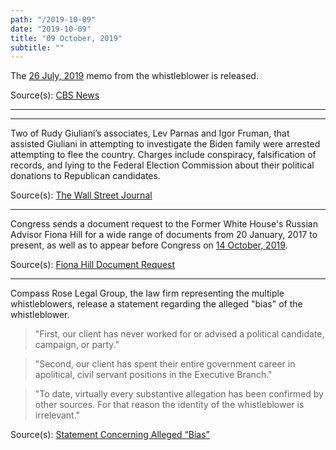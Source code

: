 ```yaml
---
path: "/2019-10-09"
date: "2019-10-09"
title: "09 October, 2019"
subtitle: ""
---
```


The [26 July, 2019](#2019-07-26) memo from the whistleblower is released.

<span class="sources">

Source(s): [CBS News](https://www.cbsnews.com/news/the-whistleblower-complaint-read-full-text-whistleblower-memo-trump-ukraine-call-described-cbs-news-exclusive/)

</span>

---

<tweet id="1181913136074502144"></tweet>

---

Two of Rudy Giuliani’s associates, Lev Parnas and Igor Fruman, that assisted Giuliani in attempting to investigate the Biden family were arrested attempting to flee the country. Charges include conspiracy, falsification of records, and lying to the Federal Election Commission about their political donations to Republican candidates.

<span class="sources">

Source(s): [The Wall Street Journal](https://www.wsj.com/articles/two-foreign-born-men-who-helped-giuliani-on-ukraine-arrested-on-campaign-finance-charges-11570714188)

</span>

---

Congress sends a document request to the Former White House's Russian Advisor Fiona Hill for a wide range of documents from 20 January, 2017 to present, as well as to appear before Congress on [14 October, 2019](#2019-10-14).

<span class="sources">

Source(s): [Fiona Hill Document Request](https://assets.documentcloud.org/documents/6467349/Fiona-Hill-Document-Request.pdf)

</span>

---

Compass Rose Legal Group, the law firm representing the multiple whistleblowers, release a statement regarding the alleged "bias" of the whistleblower.

> "First, our client has never worked for or advised a political candidate, campaign, or party."

> "Second, our client has spent their entire government career in apolitical, civil servant positions in the Executive Branch."

> "To date, virtually every substantive allegation has been confirmed by other sources. For that reason the identity of the whistleblower is irrelevant."

<span class="sources">

Source(s): [Statement Concerning Alleged “Bias”](https://assets.documentcloud.org/documents/6465220/Whistleblower-Counsel-Statement-Concerning-Bias.pdf)

</span>
